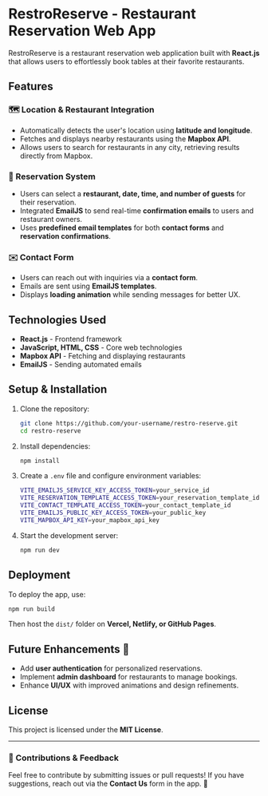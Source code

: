 # RestroReserve - Restaurant Reservation Web App

RestroReserve is a restaurant reservation web application built with **React.js** that allows users to effortlessly book tables at their favorite restaurants.

## Features

### 🗺️ Location & Restaurant Integration
- Automatically detects the user's location using **latitude and longitude**.
- Fetches and displays nearby restaurants using the **Mapbox API**.
- Allows users to search for restaurants in any city, retrieving results directly from Mapbox.

### 📅 Reservation System
- Users can select a **restaurant, date, time, and number of guests** for their reservation.
- Integrated **EmailJS** to send real-time **confirmation emails** to users and restaurant owners.
- Uses **predefined email templates** for both **contact forms** and **reservation confirmations**.

### ✉️ Contact Form
- Users can reach out with inquiries via a **contact form**.
- Emails are sent using **EmailJS templates**.
- Displays **loading animation** while sending messages for better UX.

## Technologies Used
- **React.js** - Frontend framework
- **JavaScript, HTML, CSS** - Core web technologies
- **Mapbox API** - Fetching and displaying restaurants
- **EmailJS** - Sending automated emails

## Setup & Installation
1. Clone the repository:
   ```sh
   git clone https://github.com/your-username/restro-reserve.git
   cd restro-reserve
   ```
2. Install dependencies:
   ```sh
   npm install
   ```
3. Create a `.env` file and configure environment variables:
   ```sh
   VITE_EMAILJS_SERVICE_KEY_ACCESS_TOKEN=your_service_id
   VITE_RESERVATION_TEMPLATE_ACCESS_TOKEN=your_reservation_template_id
   VITE_CONTACT_TEMPLATE_ACCESS_TOKEN=your_contact_template_id
   VITE_EMAILJS_PUBLIC_KEY_ACCESS_TOKEN=your_public_key
   VITE_MAPBOX_API_KEY=your_mapbox_api_key
   ```
4. Start the development server:
   ```sh
   npm run dev
   ```

## Deployment
To deploy the app, use:
```sh
npm run build
```
Then host the `dist/` folder on **Vercel, Netlify, or GitHub Pages**.

## Future Enhancements 🚀
- Add **user authentication** for personalized reservations.
- Implement **admin dashboard** for restaurants to manage bookings.
- Enhance **UI/UX** with improved animations and design refinements.

## License
This project is licensed under the **MIT License**.

---

### 🌟 Contributions & Feedback
Feel free to contribute by submitting issues or pull requests! If you have suggestions, reach out via the **Contact Us** form in the app. 🚀

